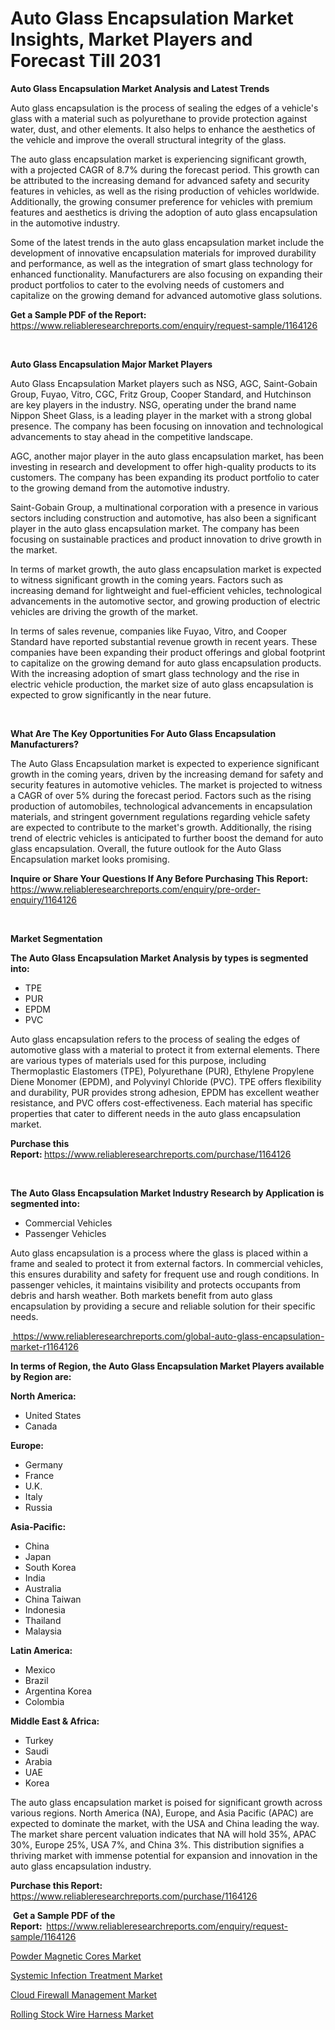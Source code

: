 <p><h1>Auto Glass Encapsulation Market Insights, Market Players and Forecast Till 2031</h1></p><p><strong>Auto Glass Encapsulation Market Analysis and Latest Trends</strong></p>
<p><p>Auto glass encapsulation is the process of sealing the edges of a vehicle's glass with a material such as polyurethane to provide protection against water, dust, and other elements. It also helps to enhance the aesthetics of the vehicle and improve the overall structural integrity of the glass.</p><p>The auto glass encapsulation market is experiencing significant growth, with a projected CAGR of 8.7% during the forecast period. This growth can be attributed to the increasing demand for advanced safety and security features in vehicles, as well as the rising production of vehicles worldwide. Additionally, the growing consumer preference for vehicles with premium features and aesthetics is driving the adoption of auto glass encapsulation in the automotive industry.</p><p>Some of the latest trends in the auto glass encapsulation market include the development of innovative encapsulation materials for improved durability and performance, as well as the integration of smart glass technology for enhanced functionality. Manufacturers are also focusing on expanding their product portfolios to cater to the evolving needs of customers and capitalize on the growing demand for advanced automotive glass solutions.</p></p>
<p><strong>Get a Sample PDF of the Report:&nbsp;</strong> <a href="https://www.reliableresearchreports.com/enquiry/request-sample/1164126">https://www.reliableresearchreports.com/enquiry/request-sample/1164126</a></p>
<p>&nbsp;</p>
<p><strong>Auto Glass Encapsulation Major Market Players</strong></p>
<p><p>Auto Glass Encapsulation Market players such as NSG, AGC, Saint-Gobain Group, Fuyao, Vitro, CGC, Fritz Group, Cooper Standard, and Hutchinson are key players in the industry. NSG, operating under the brand name Nippon Sheet Glass, is a leading player in the market with a strong global presence. The company has been focusing on innovation and technological advancements to stay ahead in the competitive landscape.</p><p>AGC, another major player in the auto glass encapsulation market, has been investing in research and development to offer high-quality products to its customers. The company has been expanding its product portfolio to cater to the growing demand from the automotive industry.</p><p>Saint-Gobain Group, a multinational corporation with a presence in various sectors including construction and automotive, has also been a significant player in the auto glass encapsulation market. The company has been focusing on sustainable practices and product innovation to drive growth in the market.</p><p>In terms of market growth, the auto glass encapsulation market is expected to witness significant growth in the coming years. Factors such as increasing demand for lightweight and fuel-efficient vehicles, technological advancements in the automotive sector, and growing production of electric vehicles are driving the growth of the market.</p><p>In terms of sales revenue, companies like Fuyao, Vitro, and Cooper Standard have reported substantial revenue growth in recent years. These companies have been expanding their product offerings and global footprint to capitalize on the growing demand for auto glass encapsulation products. With the increasing adoption of smart glass technology and the rise in electric vehicle production, the market size of auto glass encapsulation is expected to grow significantly in the near future.</p></p>
<p>&nbsp;</p>
<p><strong>What Are The Key Opportunities For Auto Glass Encapsulation Manufacturers?</strong></p>
<p><p>The Auto Glass Encapsulation market is expected to experience significant growth in the coming years, driven by the increasing demand for safety and security features in automotive vehicles. The market is projected to witness a CAGR of over 5% during the forecast period. Factors such as the rising production of automobiles, technological advancements in encapsulation materials, and stringent government regulations regarding vehicle safety are expected to contribute to the market's growth. Additionally, the rising trend of electric vehicles is anticipated to further boost the demand for auto glass encapsulation. Overall, the future outlook for the Auto Glass Encapsulation market looks promising.</p></p>
<p><strong>Inquire or Share Your Questions If Any Before Purchasing This Report:</strong> <a href="https://www.reliableresearchreports.com/enquiry/pre-order-enquiry/1164126">https://www.reliableresearchreports.com/enquiry/pre-order-enquiry/1164126</a></p>
<p>&nbsp;</p>
<p><strong>Market Segmentation</strong></p>
<p><strong>The Auto Glass Encapsulation Market Analysis by types is segmented into:</strong></p>
<p><ul><li>TPE</li><li>PUR</li><li>EPDM</li><li>PVC</li></ul></p>
<p><p>Auto glass encapsulation refers to the process of sealing the edges of automotive glass with a material to protect it from external elements. There are various types of materials used for this purpose, including Thermoplastic Elastomers (TPE), Polyurethane (PUR), Ethylene Propylene Diene Monomer (EPDM), and Polyvinyl Chloride (PVC). TPE offers flexibility and durability, PUR provides strong adhesion, EPDM has excellent weather resistance, and PVC offers cost-effectiveness. Each material has specific properties that cater to different needs in the auto glass encapsulation market.</p></p>
<p><strong>Purchase this Report:&nbsp;</strong><a href="https://www.reliableresearchreports.com/purchase/1164126">https://www.reliableresearchreports.com/purchase/1164126</a></p>
<p>&nbsp;</p>
<p><strong>The Auto Glass Encapsulation Market Industry Research by Application is segmented into:</strong></p>
<p><ul><li>Commercial Vehicles</li><li>Passenger Vehicles</li></ul></p>
<p><p>Auto glass encapsulation is a process where the glass is placed within a frame and sealed to protect it from external factors. In commercial vehicles, this ensures durability and safety for frequent use and rough conditions. In passenger vehicles, it maintains visibility and protects occupants from debris and harsh weather. Both markets benefit from auto glass encapsulation by providing a secure and reliable solution for their specific needs.</p></p>
<p><a href="https://www.reliableresearchreports.com/global-auto-glass-encapsulation-market-r1164126">&nbsp;https://www.reliableresearchreports.com/global-auto-glass-encapsulation-market-r1164126</a></p>
<p><strong>In terms of Region, the Auto Glass Encapsulation Market Players available by Region are:</strong></p>
<p>
    <p> <strong> North America: </strong>
        <ul>
            <li>United States</li>
            <li>Canada</li>
        </ul>
        </p> 
    <p> <strong> Europe: </strong>
        <ul>
            <li>Germany</li>
            <li>France</li>
            <li>U.K.</li>
            <li>Italy</li>
            <li>Russia</li>
        </ul>
        </p> 
    <p> <strong> Asia-Pacific: </strong>
        <ul>
            <li>China</li>
            <li>Japan</li>
            <li>South Korea</li>
            <li>India</li>
            <li>Australia</li>
            <li>China Taiwan</li>
            <li>Indonesia</li>
            <li>Thailand</li>
            <li>Malaysia</li>
        </ul>
        </p> 
    <p> <strong> Latin America: </strong>
        <ul>
            <li>Mexico</li>
            <li>Brazil</li>
            <li>Argentina Korea</li>
            <li>Colombia</li>
        </ul>
        </p> 
    <p> <strong> Middle East & Africa: </strong>
        <ul>
            <li>Turkey</li>
            <li>Saudi</li>
            <li>Arabia</li>
            <li>UAE</li>
            <li>Korea</li>
        </ul>
    </p>
    </p>
<p><p>The auto glass encapsulation market is poised for significant growth across various regions. North America (NA), Europe, and Asia Pacific (APAC) are expected to dominate the market, with the USA and China leading the way. The market share percent valuation indicates that NA will hold 35%, APAC 30%, Europe 25%, USA 7%, and China 3%. This distribution signifies a thriving market with immense potential for expansion and innovation in the auto glass encapsulation industry.</p></p>
<p><strong>Purchase this Report: </strong><a href="https://www.reliableresearchreports.com/purchase/1164126">https://www.reliableresearchreports.com/purchase/1164126</a></p>
<p>&nbsp;<strong>Get a Sample PDF of the Report:&nbsp;&nbsp;</strong><a href="https://www.reliableresearchreports.com/enquiry/request-sample/1164126">https://www.reliableresearchreports.com/enquiry/request-sample/1164126</a></p>
<p><strong></strong></p>
<p><p><a href="https://github.com/BraidenLucas2019/Market-Research-Report-List-1/blob/main/powder-magnetic-cores-market.md">Powder Magnetic Cores Market</a></p><p><a href="https://issuu.com/reportprime-2/docs/systemic-infection-treatment-market-size-2030.pptx">Systemic Infection Treatment Market</a></p><p><a href="https://issuu.com/reportprime-2/docs/cloud-firewall-management-market-size-2030.pptx">Cloud Firewall Management Market</a></p><p><a href="https://github.com/JosephMorgnmelgfbX/Market-Research-Report-List-1/blob/main/rolling-stock-wire-harness-market.md">Rolling Stock Wire Harness Market</a></p></p>